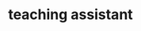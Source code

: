 ---
visible: true
start_month: "03"
start_year: 2017
end_month: 12
end_year: 2017
title: teaching assistant
name: paul g. allen school
location: seattle, wa
---